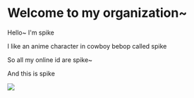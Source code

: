 # Welcome to my organization~

Hello~ I'm spike

I like an anime character in cowboy bebop called spike

So all my  online id are spike~

And this is spike

![](F:\GTB-Dev-Homeworks\step-01\git-profile\.github\profile\resources\spike-smoke.png)

